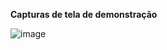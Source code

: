 **Capturas de tela de demonstração**

![image](https://github.com/user-attachments/assets/42331310-8fb7-432e-b66e-ecb183b15b77)

